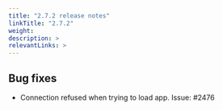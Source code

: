 ```yaml
---
title: "2.7.2 release notes"
linkTitle: "2.7.2"
weight: 
description: >
relevantLinks: >
---
```


## Bug fixes

- Connection refused when trying to load app. Issue: #2476
